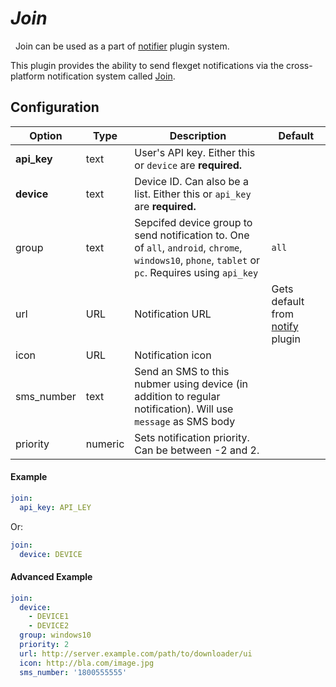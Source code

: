 # *Join*
<div class="alert alert-success" role="info">
  
  <span class="glyphicon glyphicon glyphicon-cog"></span>
  &nbsp; Join can be used as a part of [notifier](/Plugins/Notifiers) plugin system.
</div>



This plugin provides the ability to send flexget notifications via the cross-platform notification system called [Join](https://joaoapps.com/join/).

## Configuration

| Option |Type|  Description | Default |
| --- | ---| --- |---|
| **api_key**| text| User's API key. Either this or `device` are **required.**| 
| **device**| text| Device ID. Can also be a list. Either this or `api_key` are **required.**|
|group|text|Sepcifed device group to send notification to. One of `all`, `android`, `chrome`, `windows10`, `phone`, `tablet` or `pc`. Requires using `api_key`|`all`
|url|URL|Notification URL | Gets default from [notify](/Plugins/Notifiers/notify) plugin
|icon|URL|Notification icon
|sms_number|text|Send an SMS to this nubmer using device (in addition to regular notification). Will use `message` as SMS body
|priority|numeric|Sets notification priority. Can be between -2 and 2.


#### Example
```yaml
join:
  api_key: API_LEY
```
Or:
```yaml
join:
  device: DEVICE
```

#### Advanced Example
```yaml
join:
  device: 
    - DEVICE1
    - DEVICE2
  group: windows10
  priority: 2
  url: http://server.example.com/path/to/downloader/ui
  icon: http://bla.com/image.jpg
  sms_number: '1800555555'
```
